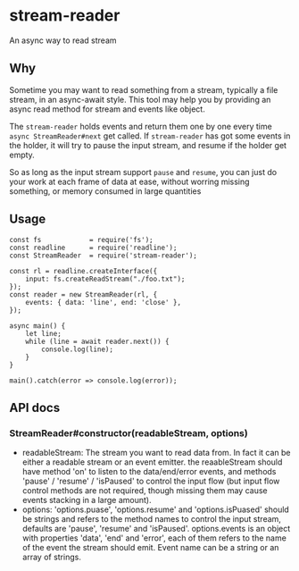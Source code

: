 # stream-reader
An async way to read stream

## Why

Sometime you may want to read something from a stream, typically a file stream, in an async-await style. This tool may help you by providing an async read method for stream and events like object.

The `stream-reader` holds events and return them one by one every time `async StreamReader#next` get called. If `stream-reader` has got some events in the holder, it will try to pause the input stream, and resume if the holder get empty.

So as long as the input stream support `pause` and `resume`, you can just do your work at each frame of data at ease, without worring missing something, or memory consumed in large quantities

## Usage

```
const fs            = require('fs');
const readline      = require('readline');
const StreamReader  = require('stream-reader');

const rl = readline.createInterface({
    input: fs.createReadStream("./foo.txt");
});
const reader = new StreamReader(rl, {
    events: { data: 'line', end: 'close' },
});

async main() {
    let line;
    while (line = await reader.next()) {
        console.log(line);
    }
}

main().catch(error => console.log(error));
```

## API docs

### StreamReader#constructor(readableStream, options)

* readableStream: The stream you want to read data from. In fact it can be either a readable stream or an event emitter. the reaableStream should have method 'on' to listen to the data/end/error events, and methods 'pause' / 'resume' / 'isPaused' to control the input flow (but input flow control methods are not required, though missing them may cause events stacking in a large amount). 
* options: 'options.puase', 'options.resume' and 'options.isPuased' should be strings and refers to the method names to control the input stream, defaults are 'pause', 'resume' and 'isPaused'. options.events is an object with properties 'data', 'end' and 'error', each of them refers to the name of the event the stream should emit. Event name can be a string or an array of strings.
